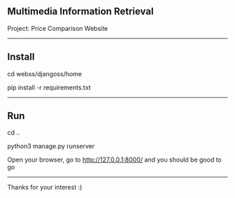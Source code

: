 ## Multimedia Information Retrieval
Project: Price Comparison Website

--------------
## Install
cd webss/djangoss/home

pip install -r requirements.txt

--------------
## Run
cd ..

python3 manage.py runserver

Open your browser, go to http://127.0.0.1:8000/ and you should be good to go

--------------
Thanks for your interest :) 
